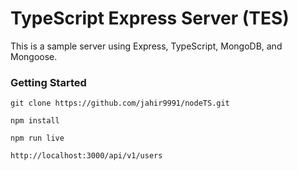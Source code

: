 # TypeScript Express Server (TES)

This is a sample server using Express, TypeScript, MongoDB, and Mongoose.

### Getting Started

```
git clone https://github.com/jahir9991/nodeTS.git
```

```
npm install
```

```
npm run live
```

```
http://localhost:3000/api/v1/users
```

